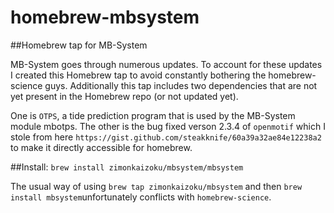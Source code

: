 # homebrew-mbsystem
##Homebrew tap for MB-System

MB-System goes through numerous updates. To account for these updates I created this Homebrew tap to avoid constantly bothering the homebrew-science guys. Additionally this tap includes two dependencies that are not yet present in the Homebrew repo (or not updated yet).

One is `OTPS`, a tide prediction program that is used by the MB-System module mbotps.
The other is the bug fixed verson 2.3.4 of `openmotif` which I stole from here `https://gist.github.com/steakknife/60a39a32ae84e12238a2` to make it directly accessible for homebrew.


##Install:
`brew install zimonkaizoku/mbsystem/mbsystem`

The usual way of using `brew tap zimonkaizoku/mbsystem` and then `brew install mbsystem`unfortunately conflicts with `homebrew-science`.
